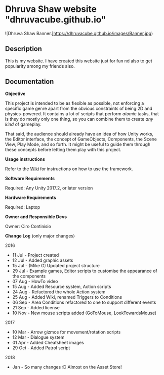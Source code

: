 # Dhruva Shaw website "dhruvacube.github.io"

![Dhruva Shaw Banner.]https://dhruvacube.github.io/images/Banner.jpg)

## Description

This is my website. I have created this website just for fun nd also to get popularity among my friends also.

## Documentation

**Objective**

This project is intended to be as flexible as possible, not enforcing a specific game genre apart from the obvious constraints of being 2D and physics-powered. It contains a lot of scripts that perform _atomic_ tasks, that is they do mostly only one thing, so you can combine them to create _any kind_ of gameplay.

That said, the audience should already have an idea of how Unity works, the Editor interface, the concept of GameObjects, Components, the Scene View, Play Mode, and so forth. It might be useful to guide them through these concepts before letting them play with this project.

**Usage instructions**

Refer to the [Wiki](https://github.com/UnityTechnologies/PlaygroundProject/wiki) for instructions on how to use the framework.

**Software Requirements**

Required: Any Unity 2017.2, or later version

**Hardware Requirements**

Required: Laptop

**Owner and Responsible Devs**

Owner: Ciro Continisio

**Change Log** (only major changes)

2016
- 11 Jul - Project created
- 12 Jul - Added graphic assets
- 15 Jul - (Mike G) Updated project structure
- 29 Jul - Example games, Editor scripts to customise the appearance of the components
- 07 Aug - HowTo video
- 15 Aug - Added Resource system, Action scripts
- 24 Aug - Refactored the whole Action system
- 25 Aug - Added Wiki, renamed Triggers to Conditions
- 06 Sep - Area Conditions refactored to one to support different events
- 21 Sep - Added license
- 10 Nov - New mouse scripts added (GoToMouse, LookTowardsMouse)

2017
- 10 Mar - Arrow gizmos for movement/rotation scripts
- 12 Mar - Dialogue system
- 01 Apr - Added Cheatsheet images
- 29 Oct - Added Patrol script

2018
- Jan - So many changes :D Almost on the Asset Store!

